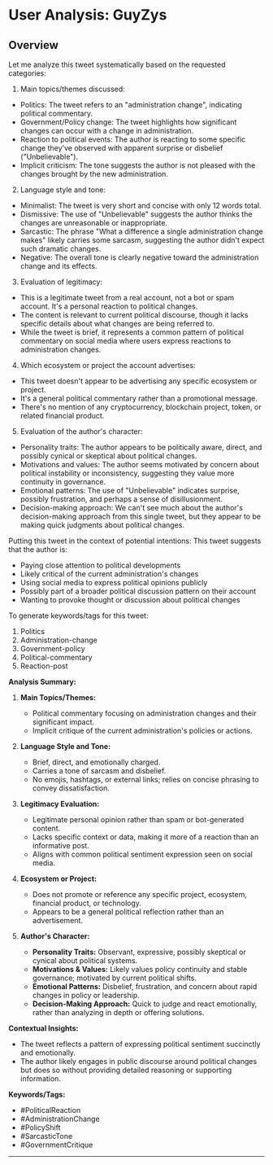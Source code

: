 # User Analysis: GuyZys

## Overview

<think>
Let me analyze this tweet systematically based on the requested categories:

1. Main topics/themes discussed:
- Politics: The tweet refers to an "administration change", indicating political commentary.
- Government/Policy change: The tweet highlights how significant changes can occur with a change in administration.
- Reaction to political events: The author is reacting to some specific change they've observed with apparent surprise or disbelief ("Unbelievable").
- Implicit criticism: The tone suggests the author is not pleased with the changes brought by the new administration.

2. Language style and tone:
- Minimalist: The tweet is very short and concise with only 12 words total.
- Dismissive: The use of "Unbelievable" suggests the author thinks the changes are unreasonable or inappropriate.
- Sarcastic: The phrase "What a difference a single administration change makes" likely carries some sarcasm, suggesting the author didn't expect such dramatic changes.
- Negative: The overall tone is clearly negative toward the administration change and its effects.

3. Evaluation of legitimacy:
- This is a legitimate tweet from a real account, not a bot or spam account. It's a personal reaction to political changes.
- The content is relevant to current political discourse, though it lacks specific details about what changes are being referred to.
- While the tweet is brief, it represents a common pattern of political commentary on social media where users express reactions to administration changes.

4. Which ecosystem or project the account advertises:
- This tweet doesn't appear to be advertising any specific ecosystem or project.
- It's a general political commentary rather than a promotional message.
- There's no mention of any cryptocurrency, blockchain project, token, or related financial product.

5. Evaluation of the author's character:
- Personality traits: The author appears to be politically aware, direct, and possibly cynical or skeptical about political changes.
- Motivations and values: The author seems motivated by concern about political instability or inconsistency, suggesting they value more continuity in governance.
- Emotional patterns: The use of "Unbelievable" indicates surprise, possibly frustration, and perhaps a sense of disillusionment.
- Decision-making approach: We can't see much about the author's decision-making approach from this single tweet, but they appear to be making quick judgments about political changes.

Putting this tweet in the context of potential intentions:
This tweet suggests that the author is:
- Paying close attention to political developments
- Likely critical of the current administration's changes
- Using social media to express political opinions publicly
- Possibly part of a broader political discussion pattern on their account
- Wanting to provoke thought or discussion about political changes

To generate keywords/tags for this tweet:
1. Politics
2. Administration-change
3. Government-policy
4. Political-commentary
5. Reaction-post
</think>

**Analysis Summary:**

1. **Main Topics/Themes:**
   - Political commentary focusing on administration changes and their significant impact.
   - Implicit critique of the current administration's policies or actions.

2. **Language Style and Tone:**
   - Brief, direct, and emotionally charged.
   - Carries a tone of sarcasm and disbelief.
   - No emojis, hashtags, or external links; relies on concise phrasing to convey dissatisfaction.

3. **Legitimacy Evaluation:**
   - Legitimate personal opinion rather than spam or bot-generated content.
   - Lacks specific context or data, making it more of a reaction than an informative post.
   - Aligns with common political sentiment expression seen on social media.

4. **Ecosystem or Project:**
   - Does not promote or reference any specific project, ecosystem, financial product, or technology.
   - Appears to be a general political reflection rather than an advertisement.

5. **Author's Character:**
   - **Personality Traits:** Observant, expressive, possibly skeptical or cynical about political systems.
   - **Motivations & Values:** Likely values policy continuity and stable governance; motivated by current political shifts.
   - **Emotional Patterns:** Disbelief, frustration, and concern about rapid changes in policy or leadership.
   - **Decision-Making Approach:** Quick to judge and react emotionally, rather than analyzing in depth or offering solutions.

**Contextual Insights:**
- The tweet reflects a pattern of expressing political sentiment succinctly and emotionally.
- The author likely engages in public discourse around political changes but does so without providing detailed reasoning or supporting information.

**Keywords/Tags:**
- #PoliticalReaction  
- #AdministrationChange  
- #PolicyShift  
- #SarcasticTone  
- #GovernmentCritique
---
